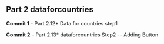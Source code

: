 ## Part 2 dataforcountries


**Commit 1** - Part 2.12* Data for countries step1

**Commit 2** - Part 2.13* dataforcountries Step2
    -- Adding Button